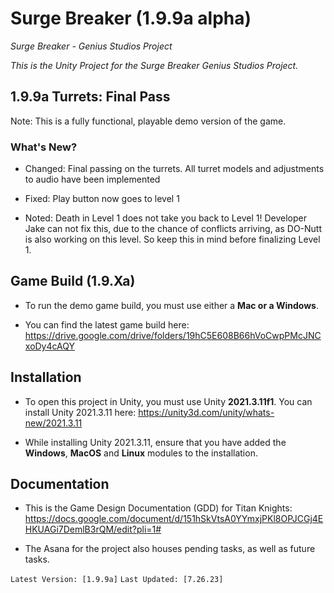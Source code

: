 # Surge Breaker (1.9.9a alpha)
 *Surge Breaker - Genius Studios Project*
 
*This is the Unity Project for the Surge Breaker Genius Studios Project.*

## 1.9.9a Turrets: Final Pass

Note: This is a fully functional, playable demo version of the game.

### What's New?

- Changed: Final passing on the turrets. All turret models and adjustments to audio have been implemented

- Fixed: Play button now goes to level 1

- Noted: Death in Level 1 does not take you back to Level 1! Developer Jake can not fix this, due to the chance of conflicts arriving, as DO-Nutt is also working on this level. So keep this in mind before finalizing Level 1.

## Game Build (1.9.Xa)

- To run the demo game build, you must use either a **Mac or a Windows**.

- You can find the latest game build here: https://drive.google.com/drive/folders/19hC5E608B66hVoCwpPMcJNCxoDy4cAQY

## Installation
- To open this project in Unity, you must use Unity __2021.3.11f1__. You can install Unity 2021.3.11 here: https://unity3d.com/unity/whats-new/2021.3.11

- While installing Unity 2021.3.11, ensure that you have added the **Windows**, **MacOS** and **Linux** modules to the installation. 

## Documentation
- This is the Game Design Documentation (GDD) for Titan Knights: https://docs.google.com/document/d/151hSkVtsA0YYmxjPKl8OPJCGj4EHKUAGi7DemlB3rQM/edit?pli=1# 

- The Asana for the project also houses pending tasks, as well as future tasks.



`Latest Version: [1.9.9a]`
`Last Updated: [7.26.23]`
